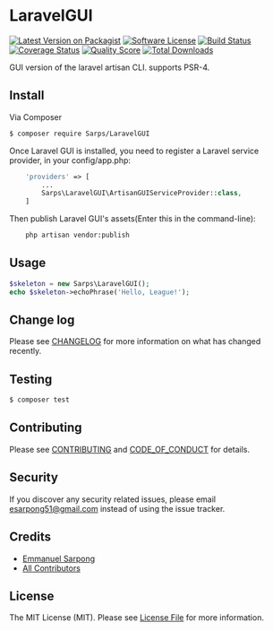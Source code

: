 # LaravelGUI

[![Latest Version on Packagist][ico-version]][link-packagist]
[![Software License][ico-license]](LICENSE.md)
[![Build Status][ico-travis]][link-travis]
[![Coverage Status][ico-scrutinizer]][link-scrutinizer]
[![Quality Score][ico-code-quality]][link-code-quality]
[![Total Downloads][ico-downloads]][link-downloads]

GUI version of the laravel artisan CLI.
supports PSR-4.


## Install

Via Composer

```bash
$ composer require Sarps/LaravelGUI
```

Once Laravel GUI is installed, you need to register a Laravel service provider, in your config/app.php:

```php
    'providers' => [
		...
		Sarps\LaravelGUI\ArtisanGUIServiceProvider::class,
	]
```

Then publish Laravel GUI's assets(Enter this in the command-line):

```bash
    php artisan vendor:publish
```

## Usage

``` php
$skeleton = new Sarps\LaravelGUI();
echo $skeleton->echoPhrase('Hello, League!');
```

## Change log

Please see [CHANGELOG](CHANGELOG.md) for more information on what has changed recently.

## Testing

``` bash
$ composer test
```

## Contributing

Please see [CONTRIBUTING](CONTRIBUTING.md) and [CODE_OF_CONDUCT](CODE_OF_CONDUCT.md) for details.

## Security

If you discover any security related issues, please email esarpong51@gmail.com instead of using the issue tracker.

## Credits

- [Emmanuel Sarpong][link-author]
- [All Contributors][link-contributors]

## License

The MIT License (MIT). Please see [License File](LICENSE.md) for more information.

[ico-version]: https://img.shields.io/packagist/v/Sarps/LaravelGUI.svg?style=flat-square
[ico-license]: https://img.shields.io/badge/license-MIT-brightgreen.svg?style=flat-square
[ico-travis]: https://img.shields.io/travis/Sarps/LaravelGUI/master.svg?style=flat-square
[ico-scrutinizer]: https://img.shields.io/scrutinizer/coverage/g/Sarps/LaravelGUI.svg?style=flat-square
[ico-code-quality]: https://img.shields.io/scrutinizer/g/Sarps/LaravelGUI.svg?style=flat-square
[ico-downloads]: https://img.shields.io/packagist/dt/Sarps/LaravelGUI.svg?style=flat-square

[link-packagist]: https://packagist.org/packages/Sarps/LaravelGUI
[link-travis]: https://travis-ci.org/Sarps/LaravelGUI
[link-scrutinizer]: https://scrutinizer-ci.com/g/Sarps/LaravelGUI/code-structure
[link-code-quality]: https://scrutinizer-ci.com/g/Sarps/LaravelGUI
[link-downloads]: https://packagist.org/packages/Sarps/LaravelGUI
[link-author]: https://github.com/Sarps
[link-contributors]: ../../contributors
